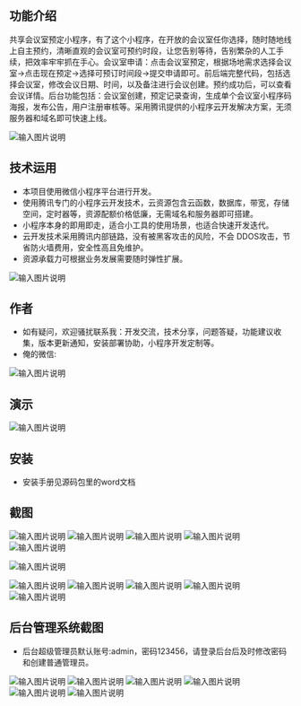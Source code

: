## 功能介绍 

 共享会议室预定小程序，有了这个小程序，在开放的会议室任你选择，随时随地线上自主预约，清晰直观的会议室可预约时段，让您告别等待，告别繁杂的人工手续，把效率牢牢抓在手心。会议室申请：点击会议室预定，根据场地需求选择会议室→点击现在预定→选择可预订时间段→提交申请即可。前后端完整代码，包括选择会议室，修改会议日期、时间，以及备注进行会议创建。预约成功后，可以查看会议详情。后台功能包括：会议室创建，预定记录查询，生成单个会议室小程序码海报，发布公告，用户注册审核等。采用腾讯提供的小程序云开发解决方案，无须服务器和域名即可快速上线。

![输入图片说明](demo/%E4%BA%8C%E7%BB%B4%E7%A0%81.png)


## 技术运用
- 本项目使用微信小程序平台进行开发。
- 使用腾讯专门的小程序云开发技术，云资源包含云函数，数据库，带宽，存储空间，定时器等，资源配额价格低廉，无需域名和服务器即可搭建。
- 小程序本身的即用即走，适合小工具的使用场景，也适合快速开发迭代。
- 云开发技术采用腾讯内部链路，没有被黑客攻击的风险，不会 DDOS攻击，节省防火墙费用，安全性高且免维护。
- 资源承载力可根据业务发展需要随时弹性扩展。  

![输入图片说明](demo/%E5%85%B1%E4%BA%AB%E4%BC%9A%E8%AE%AE%E5%AE%A4%E9%A2%84%E5%AE%9A%E5%B0%8F%E7%A8%8B%E5%BA%8F%20(2).jpeg)

## 作者
- 如有疑问，欢迎骚扰联系我：开发交流，技术分享，问题答疑，功能建议收集，版本更新通知，安装部署协助，小程序开发定制等。
- 俺的微信: 
 
![输入图片说明](demo/author-base.png)


## 演示 

 ![输入图片说明](demo/%E4%BA%8C%E7%BB%B4%E7%A0%81.png)

## 安装

- 安装手册见源码包里的word文档




## 截图
 ![输入图片说明](demo/1%E9%A6%96%E9%A1%B5.png)
![输入图片说明](demo/2%E4%BC%9A%E8%AE%AE%E5%AE%A4%E5%88%97%E8%A1%A8.png)
![输入图片说明](demo/3%E4%BC%9A%E8%AE%AE%E5%AE%A4%E9%A2%84%E5%AE%9A.jpg)
![输入图片说明](demo/4%E4%BC%9A%E8%AE%AE%E5%AE%A4%E5%88%86%E4%BA%AB.png)
![输入图片说明](demo/5%E5%A1%AB%E5%86%99%E8%B5%84%E6%96%99.png)

![输入图片说明](demo/6%E6%A0%B8%E5%AF%B9%E8%B5%84%E6%96%99.png)

![输入图片说明](demo/7%E9%A2%84%E7%BA%A6%E6%88%90%E5%8A%9F.png)
![输入图片说明](demo/9%E6%88%91%E7%9A%84%E9%A2%84%E7%BA%A6.png)
![输入图片说明](demo/10%E6%97%A5%E5%8E%86.png)
![输入图片说明](demo/11%E6%88%91%E7%9A%84%E9%A2%84%E5%AE%9A%E8%AF%A6%E6%83%85.jpg)
![输入图片说明](demo/12%E5%85%AC%E5%91%8A%E9%80%9A%E7%9F%A5.png)


## 后台管理系统截图 
- 后台超级管理员默认账号:admin，密码123456，请登录后台后及时修改密码和创建普通管理员。

![输入图片说明](demo/20%E5%90%8E%E5%8F%B0%E9%A6%96%E9%A1%B5.png)
![输入图片说明](demo/21%E5%90%8E%E5%8F%B0%E4%BC%9A%E8%AE%AE%E5%AE%A4%E7%AE%A1%E7%90%86.png)
![输入图片说明](demo/22%E5%90%8E%E5%8F%B0%E4%BC%9A%E8%AE%AE%E5%AE%A4%E8%8F%9C%E5%8D%95.png)
![输入图片说明](demo/23%E5%90%8E%E5%8F%B0-%E4%BC%9A%E8%AE%AE%E5%AE%A4%E9%A2%84%E7%BA%A6%E8%AE%B0%E5%BD%95.png)
![输入图片说明](demo/24%E5%90%8E%E5%8F%B0-%E9%A2%84%E7%BA%A6%E8%AE%B0%E5%BD%95%E5%AF%BC%E5%87%BA.png)
![输入图片说明](demo/25%E4%BC%9A%E8%AE%AE%E5%AE%A4%E5%88%97%E8%A1%A8.png)